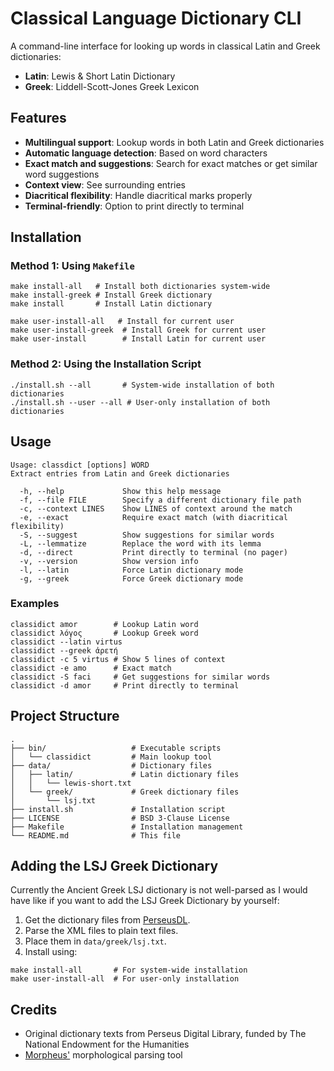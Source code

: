 # Classical Language Dictionary CLI

A command-line interface for looking up words in classical Latin and Greek dictionaries:

- **Latin**: Lewis & Short Latin Dictionary
- **Greek**: Liddell-Scott-Jones Greek Lexicon

## Features

- **Multilingual support**: Lookup words in both Latin and Greek dictionaries
- **Automatic language detection**: Based on word characters
- **Exact match and suggestions**: Search for exact matches or get similar word suggestions
- **Context view**: See surrounding entries
- **Diacritical flexibility**: Handle diacritical marks properly
- **Terminal-friendly**: Option to print directly to terminal

## Installation

### Method 1: Using `Makefile`

```
make install-all   # Install both dictionaries system-wide
make install-greek # Install Greek dictionary
make install       # Install Latin dictionary

make user-install-all   # Install for current user
make user-install-greek  # Install Greek for current user
make user-install        # Install Latin for current user
```

### Method 2: Using the Installation Script

```
./install.sh --all       # System-wide installation of both dictionaries
./install.sh --user --all # User-only installation of both dictionaries
```

## Usage

```
Usage: classdict [options] WORD
Extract entries from Latin and Greek dictionaries

  -h, --help             Show this help message
  -f, --file FILE        Specify a different dictionary file path
  -c, --context LINES    Show LINES of context around the match
  -e, --exact            Require exact match (with diacritical flexibility)
  -S, --suggest          Show suggestions for similar words
  -L, --lemmatize        Replace the word with its lemma
  -d, --direct           Print directly to terminal (no pager)
  -v, --version          Show version info
  -l, --latin            Force Latin dictionary mode
  -g, --greek            Force Greek dictionary mode
```

### Examples

```
classidict amor        # Lookup Latin word
classidict λόγος       # Lookup Greek word
classidict --latin virtus
classidict --greek ἀρετή
classidict -c 5 virtus # Show 5 lines of context
classidict -e amo      # Exact match
classidict -S faci     # Get suggestions for similar words
classidict -d amor     # Print directly to terminal
```

## Project Structure

```
.
├── bin/                   # Executable scripts
│   └── classidict         # Main lookup tool
├── data/                  # Dictionary files
│   ├── latin/             # Latin dictionary files
│   │   └── lewis-short.txt
│   └── greek/             # Greek dictionary files
│       └── lsj.txt
├── install.sh             # Installation script
├── LICENSE                # BSD 3-Clause License
├── Makefile               # Installation management
└── README.md              # This file
```

## Adding the LSJ Greek Dictionary

Currently the Ancient Greek LSJ dictionary is not well-parsed as I would have like if you want to add the LSJ Greek Dictionary by yourself:

1. Get the dictionary files from [PerseusDL](https://github.com/PerseusDL).
2. Parse the XML files to plain text files.
3. Place them in `data/greek/lsj.txt`.
4. Install using:

```
make install-all       # For system-wide installation
make user-install-all  # For user-only installation
```

## Credits

- Original dictionary texts from Perseus Digital Library, funded by The National Endowment for the Humanities
- [Morpheus'](https://github.com/perseids-tools/morpheus) morphological parsing tool
